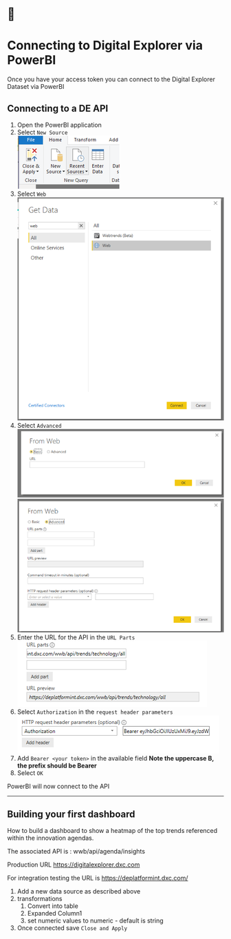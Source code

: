 # :construction:

# Connecting to Digital Explorer via PowerBI

Once you have your access token you can connect to the Digital Explorer Dataset via PowerBI

## Connecting to a DE API

1. Open the PowerBI application
2. Select `New Source`<br>
![image](images/PowerBI0.png)<br>
3. Select `Web`<br>
![image](images/PowerBI1.png)<br>
4. Select `Advanced`<br>
![image](images/PowerBI2.png)<br>
![image](images/PowerBI3.png)<br>
5. Enter the URL for the API in the `URL Parts`<br>
![image](images/PowerBI4.png)<br>
6. Select `Authorization` in the `request header parameters`<br>
![image](images/PowerBI5.png)<br>
7. Add  `Bearer <your token>` in the available field
**Note the uppercase B, the prefix should be Bearer**
8. Select `OK`

PowerBI will now connect to the API

---

## Building your first dashboard
How to build a dashboard to show a heatmap of the top trends referenced within the innovation agendas.<br>

The associated API is : wwb/api/agenda/insights 

Production URL https://digitalexplorer.dxc.com

For integration testing the URL is https://deplatformint.dxc.com/





1. Add a new data source as described above
2. transformations
   1. Convert into table
   2. Expanded Column1 
   3. set numeric values to numeric - default is string
3. Once connected save `Close and Apply`




